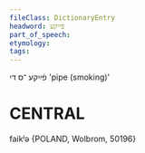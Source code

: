 ```yaml
---
fileClass: DictionaryEntry
headword: פֿײַקע
part_of_speech: 
etymology: 
tags: 
---
```

פֿײַקע
־ס
די
'pipe (smoking)'


CENTRAL
========

faikʲə {POLAND, Wolbrom, 50196}
